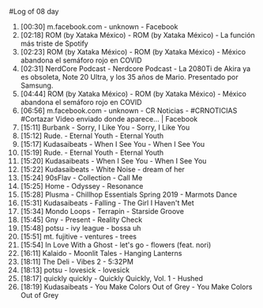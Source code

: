 #Log of 08 day

1. [00:30] m.facebook.com - unknown - Facebook
1. [02:18] ROM (by Xataka México) - ROM (by Xataka México) - La función más triste de Spotify
1. [02:23] ROM (by Xataka México) - ROM (by Xataka México) - México abandona el semáforo rojo en COVID
1. [02:31] NerdCore Podcast - Nerdcore Podcast - La 2080Ti de Akira ya es obsoleta, Note 20 Ultra, y los 35 años de Mario. Presentado por Samsung.
1. [04:44] ROM (by Xataka México) - ROM (by Xataka México) - México abandona el semáforo rojo en COVID
1. [06:56] m.facebook.com - unknown - CR Noticias - #CRNOTICIAS #Cortazar Video enviado donde aparece... | Facebook
1. [15:11] Burbank - Sorry, I Like You - Sorry, I Like You
1. [15:12] Rude. - Eternal Youth - Eternal Youth
1. [15:17] Kudasaibeats - When I See You - When I See You
1. [15:19] Rude. - Eternal Youth - Eternal Youth
1. [15:20] Kudasaibeats - When I See You - When I See You
1. [15:22] Kudasaibeats - White Noise - dream of her
1. [15:24] 90sFlav - Collection - Call Me
1. [15:25] Home - Odyssey - Resonance
1. [15:28] Plusma - Chillhop Essentials Spring 2019 - Marmots Dance
1. [15:31] Kudasaibeats - Falling - The Girl I Haven't Met
1. [15:34] Mondo Loops - Terrapin - Starside Groove
1. [15:45] Gny - Present - Reality Check
1. [15:48] potsu - ivy league - bossa uh
1. [15:51] mt. fujitive - ventures - trees
1. [15:54] In Love With a Ghost - let's go - flowers (feat. nori)
1. [16:11] Kalaido - Moonlit Tales - Hanging Lanterns
1. [18:11] The Deli - Vibes 2 - 5:32PM
1. [18:13] potsu - lovesick - lovesick
1. [18:17] quickly quickly - Quickly Quickly, Vol. 1 - Hushed
1. [18:19] Kudasaibeats - You Make Colors Out of Grey - You Make Colors Out of Grey
